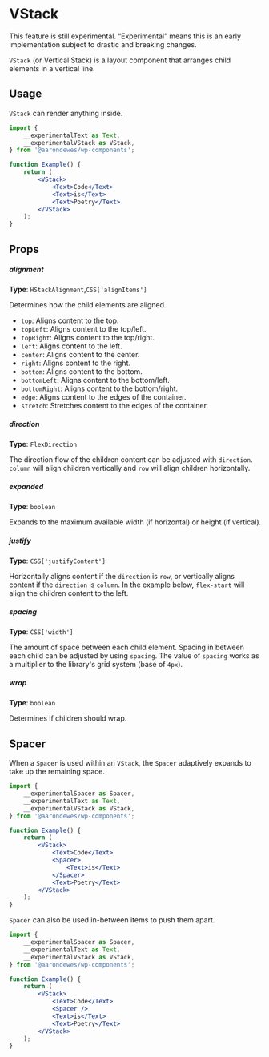 # VStack

<div class="callout callout-alert">
This feature is still experimental. “Experimental” means this is an early implementation subject to drastic and breaking changes.
</div>

`VStack` (or Vertical Stack) is a layout component that arranges child elements in a vertical line.

## Usage

`VStack` can render anything inside.

```jsx
import {
	__experimentalText as Text,
	__experimentalVStack as VStack,
} from '@aarondewes/wp-components';

function Example() {
	return (
		<VStack>
			<Text>Code</Text>
			<Text>is</Text>
			<Text>Poetry</Text>
		</VStack>
	);
}
```

## Props

##### alignment

**Type**: `HStackAlignment`,`CSS['alignItems']`

Determines how the child elements are aligned.

-   `top`: Aligns content to the top.
-   `topLeft`: Aligns content to the top/left.
-   `topRight`: Aligns content to the top/right.
-   `left`: Aligns content to the left.
-   `center`: Aligns content to the center.
-   `right`: Aligns content to the right.
-   `bottom`: Aligns content to the bottom.
-   `bottomLeft`: Aligns content to the bottom/left.
-   `bottomRight`: Aligns content to the bottom/right.
-   `edge`: Aligns content to the edges of the container.
-   `stretch`: Stretches content to the edges of the container.

##### direction

**Type**: `FlexDirection`

The direction flow of the children content can be adjusted with `direction`. `column` will align children vertically and `row` will align children horizontally.

##### expanded

**Type**: `boolean`

Expands to the maximum available width (if horizontal) or height (if vertical).

##### justify

**Type**: `CSS['justifyContent']`

Horizontally aligns content if the `direction` is `row`, or vertically aligns content if the `direction` is `column`.
In the example below, `flex-start` will align the children content to the left.

##### spacing

**Type**: `CSS['width']`

The amount of space between each child element. Spacing in between each child can be adjusted by using `spacing`.
The value of `spacing` works as a multiplier to the library's grid system (base of `4px`).

##### wrap

**Type**: `boolean`

Determines if children should wrap.

## Spacer

When a `Spacer` is used within an `VStack`, the `Spacer` adaptively expands to take up the remaining space.

```jsx
import {
	__experimentalSpacer as Spacer,
	__experimentalText as Text,
	__experimentalVStack as VStack,
} from '@aarondewes/wp-components';

function Example() {
	return (
		<VStack>
			<Text>Code</Text>
			<Spacer>
				<Text>is</Text>
			</Spacer>
			<Text>Poetry</Text>
		</VStack>
	);
}
```

`Spacer` can also be used in-between items to push them apart.

```jsx
import {
	__experimentalSpacer as Spacer,
	__experimentalText as Text,
	__experimentalVStack as VStack,
} from '@aarondewes/wp-components';

function Example() {
	return (
		<VStack>
			<Text>Code</Text>
			<Spacer />
			<Text>is</Text>
			<Text>Poetry</Text>
		</VStack>
	);
}
```
